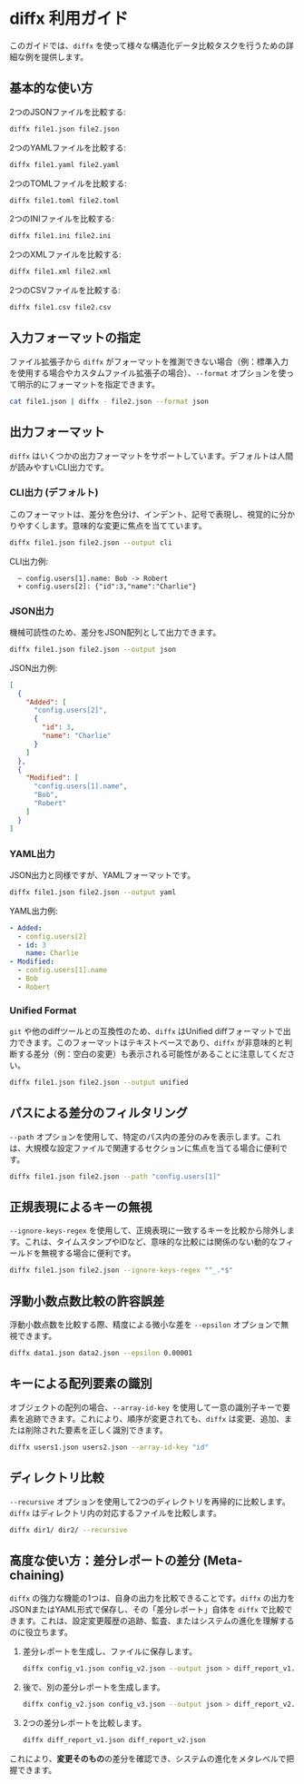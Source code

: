 # diffx 利用ガイド

このガイドでは、`diffx` を使って様々な構造化データ比較タスクを行うための詳細な例を提供します。

## 基本的な使い方

2つのJSONファイルを比較する:

```bash
diffx file1.json file2.json
```

2つのYAMLファイルを比較する:

```bash
diffx file1.yaml file2.yaml
```

2つのTOMLファイルを比較する:

```bash
diffx file1.toml file2.toml
```

2つのINIファイルを比較する:

```bash
diffx file1.ini file2.ini
```

2つのXMLファイルを比較する:

```bash
diffx file1.xml file2.xml
```

2つのCSVファイルを比較する:

```bash
diffx file1.csv file2.csv
```

## 入力フォーマットの指定

ファイル拡張子から `diffx` がフォーマットを推測できない場合（例：標準入力を使用する場合やカスタムファイル拡張子の場合）、`--format` オプションを使って明示的にフォーマットを指定できます。

```bash
cat file1.json | diffx - file2.json --format json
```

## 出力フォーマット

`diffx` はいくつかの出力フォーマットをサポートしています。デフォルトは人間が読みやすいCLI出力です。

### CLI出力 (デフォルト)

このフォーマットは、差分を色分け、インデント、記号で表現し、視覚的に分かりやすくします。意味的な変更に焦点を当てています。

```bash
diffx file1.json file2.json --output cli
```

CLI出力例:

```
  ~ config.users[1].name: Bob -> Robert
  + config.users[2]: {"id":3,"name":"Charlie"}
```

### JSON出力

機械可読性のため、差分をJSON配列として出力できます。

```bash
diffx file1.json file2.json --output json
```

JSON出力例:

```json
[
  {
    "Added": [
      "config.users[2]",
      {
        "id": 3,
        "name": "Charlie"
      }
    ]
  },
  {
    "Modified": [
      "config.users[1].name",
      "Bob",
      "Robert"
    ]
  }
]
```

### YAML出力

JSON出力と同様ですが、YAMLフォーマットです。

```bash
diffx file1.json file2.json --output yaml
```

YAML出力例:

```yaml
- Added:
  - config.users[2]
  - id: 3
    name: Charlie
- Modified:
  - config.users[1].name
  - Bob
  - Robert
```

### Unified Format

`git` や他のdiffツールとの互換性のため、`diffx` はUnified diffフォーマットで出力できます。このフォーマットはテキストベースであり、`diffx` が非意味的と判断する差分（例：空白の変更）も表示される可能性があることに注意してください。

```bash
diffx file1.json file2.json --output unified
```

## パスによる差分のフィルタリング

`--path` オプションを使用して、特定のパス内の差分のみを表示します。これは、大規模な設定ファイルで関連するセクションに焦点を当てる場合に便利です。

```bash
diffx file1.json file2.json --path "config.users[1]"
```

## 正規表現によるキーの無視

`--ignore-keys-regex` を使用して、正規表現に一致するキーを比較から除外します。これは、タイムスタンプやIDなど、意味的な比較には関係のない動的なフィールドを無視する場合に便利です。

```bash
diffx file1.json file2.json --ignore-keys-regex "^_.*$"
```

## 浮動小数点数比較の許容誤差

浮動小数点数を比較する際、精度による微小な差を `--epsilon` オプションで無視できます。

```bash
diffx data1.json data2.json --epsilon 0.00001
```

## キーによる配列要素の識別

オブジェクトの配列の場合、`--array-id-key` を使用して一意の識別子キーで要素を追跡できます。これにより、順序が変更されても、`diffx` は変更、追加、または削除された要素を正しく識別できます。

```bash
diffx users1.json users2.json --array-id-key "id"
```

## ディレクトリ比較

`--recursive` オプションを使用して2つのディレクトリを再帰的に比較します。`diffx` はディレクトリ内の対応するファイルを比較します。

```bash
diffx dir1/ dir2/ --recursive
```

## 高度な使い方：差分レポートの差分 (Meta-chaining)

`diffx` の強力な機能の1つは、自身の出力を比較できることです。`diffx` の出力をJSONまたはYAML形式で保存し、その「差分レポート」自体を `diffx` で比較できます。これは、設定変更履歴の追跡、監査、またはシステムの進化を理解するのに役立ちます。

1.  差分レポートを生成し、ファイルに保存します。

    ```bash
    diffx config_v1.json config_v2.json --output json > diff_report_v1.json
    ```

2.  後で、別の差分レポートを生成します。

    ```bash
    diffx config_v2.json config_v3.json --output json > diff_report_v2.json
    ```

3.  2つの差分レポートを比較します。

    ```bash
    diffx diff_report_v1.json diff_report_v2.json
    ```

これにより、**変更そのもの**の差分を確認でき、システムの進化をメタレベルで把握できます。
